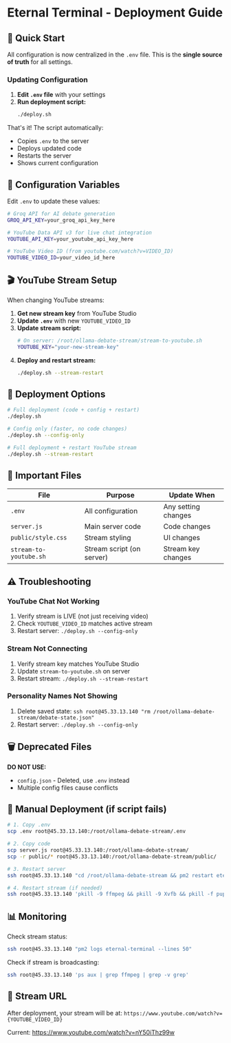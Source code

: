 # Eternal Terminal - Deployment Guide

## 🚀 Quick Start

All configuration is now centralized in the `.env` file. This is the **single source of truth** for all settings.

### Updating Configuration

1. **Edit `.env` file** with your settings
2. **Run deployment script:**
   ```bash
   ./deploy.sh
   ```

That's it! The script automatically:
- Copies `.env` to the server
- Deploys updated code
- Restarts the server
- Shows current configuration

## 📝 Configuration Variables

Edit `.env` to update these values:

```bash
# Groq API for AI debate generation
GROQ_API_KEY=your_groq_api_key_here

# YouTube Data API v3 for live chat integration
YOUTUBE_API_KEY=your_youtube_api_key_here

# YouTube Video ID (from youtube.com/watch?v=VIDEO_ID)
YOUTUBE_VIDEO_ID=your_video_id_here
```

## 🎬 YouTube Stream Setup

When changing YouTube streams:

1. **Get new stream key** from YouTube Studio
2. **Update `.env`** with new `YOUTUBE_VIDEO_ID`
3. **Update stream script:**
   ```bash
   # On server: /root/ollama-debate-stream/stream-to-youtube.sh
   YOUTUBE_KEY="your-new-stream-key"
   ```
4. **Deploy and restart stream:**
   ```bash
   ./deploy.sh --stream-restart
   ```

## 🔧 Deployment Options

```bash
# Full deployment (code + config + restart)
./deploy.sh

# Config only (faster, no code changes)
./deploy.sh --config-only

# Full deployment + restart YouTube stream
./deploy.sh --stream-restart
```

## 📍 Important Files

| File | Purpose | Update When |
|------|---------|------------|
| `.env` | All configuration | Any setting changes |
| `server.js` | Main server code | Code changes |
| `public/style.css` | Stream styling | UI changes |
| `stream-to-youtube.sh` | Stream script (on server) | Stream key changes |

## ⚠️ Troubleshooting

### YouTube Chat Not Working
1. Verify stream is LIVE (not just receiving video)
2. Check `YOUTUBE_VIDEO_ID` matches active stream
3. Restart server: `./deploy.sh --config-only`

### Stream Not Connecting
1. Verify stream key matches YouTube Studio
2. Update `stream-to-youtube.sh` on server
3. Restart stream: `./deploy.sh --stream-restart`

### Personality Names Not Showing
1. Delete saved state: `ssh root@45.33.13.140 "rm /root/ollama-debate-stream/debate-state.json"`
2. Restart server: `./deploy.sh --config-only`

## 🗑️ Deprecated Files

**DO NOT USE:**
- `config.json` - Deleted, use `.env` instead
- Multiple config files cause conflicts

## 🔄 Manual Deployment (if script fails)

```bash
# 1. Copy .env
scp .env root@45.33.13.140:/root/ollama-debate-stream/.env

# 2. Copy code
scp server.js root@45.33.13.140:/root/ollama-debate-stream/
scp -r public/* root@45.33.13.140:/root/ollama-debate-stream/public/

# 3. Restart server
ssh root@45.33.13.140 "cd /root/ollama-debate-stream && pm2 restart eternal-terminal --update-env"

# 4. Restart stream (if needed)
ssh root@45.33.13.140 'pkill -9 ffmpeg && pkill -9 Xvfb && pkill -f puppeteer && sleep 3 && cd /root/ollama-debate-stream && bash stream-to-youtube.sh > /tmp/stream.log 2>&1 &'
```

## 📊 Monitoring

Check stream status:
```bash
ssh root@45.33.13.140 "pm2 logs eternal-terminal --lines 50"
```

Check if stream is broadcasting:
```bash
ssh root@45.33.13.140 'ps aux | grep ffmpeg | grep -v grep'
```

## 🎯 Stream URL

After deployment, your stream will be at:
`https://www.youtube.com/watch?v={YOUTUBE_VIDEO_ID}`

Current: https://www.youtube.com/watch?v=nY50iThz99w

